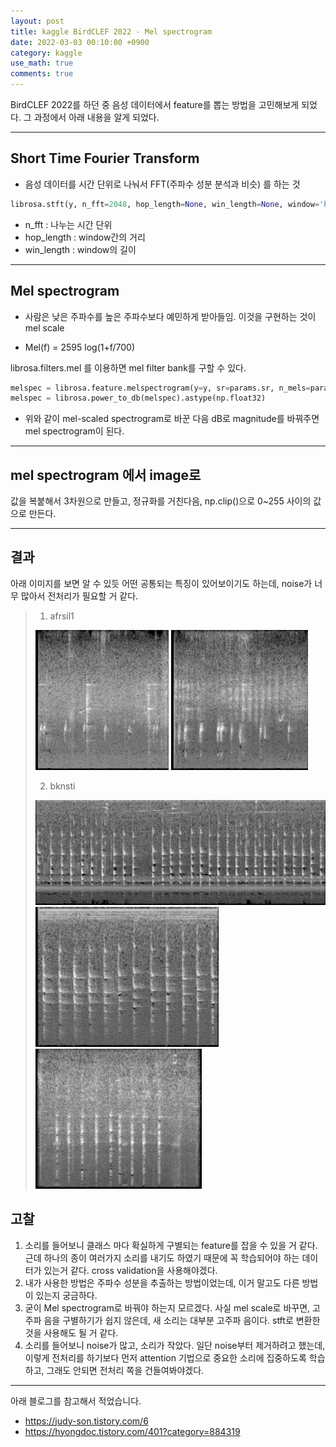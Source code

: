 ```yaml
---
layout: post
title: kaggle BirdCLEF 2022 - Mel spectrogram
date: 2022-03-03 00:10:00 +0900
category: kaggle
use_math: true
comments: true
---
```


BirdCLEF 2022를 하던 중 음성 데이터에서 feature를 뽑는 방법을 고민해보게 되었다. 그 과정에서 아래 내용을 알게 되었다.

---

## Short Time Fourier Transform

- 음성 데이터를 시간 단위로 나눠서 FFT(주파수 성분 분석과 비슷) 를 하는 것

```python
librosa.stft(y, n_fft=2048, hop_length=None, win_length=None, window='hann', center=True, dtype=None, pad_mode='constant') 
```

- n_fft : 나누는 시간 단위
- hop_length : window간의 거리
- win_length : window의 길이

---

## Mel spectrogram

- 사람은 낮은 주파수를 높은 주파수보다 예민하게 받아들임. 이것을 구현하는 것이 mel scale

- Mel(f) = 2595 log(1+f/700)

librosa.filters.mel 를 이용하면 mel filter bank를 구할 수 있다.

```python
melspec = librosa.feature.melspectrogram(y=y, sr=params.sr, n_mels=params.n_mels, fmin=params.fmin, fmax=params.fmax,)
melspec = librosa.power_to_db(melspec).astype(np.float32)
```

- 위와 같이 mel-scaled spectrogram로 바꾼 다음 dB로 magnitude를 바꿔주면 mel spectrogram이 된다.

---

## mel spectrogram 에서 image로

값을 복붙해서 3차원으로 만들고, 정규화를 거친다음, np.clip()으로 0~255 사이의 값으로 만든다.

---

## 결과

아래 이미지를 보면 알 수 있듯 어떤 공통되는 특징이 있어보이기도 하는데, noise가 너무 많아서 전처리가 필요할 거 같다.

> 1. afrsil1
> 
> ![alt text](/public/img/220304/afrsil1/XC207431.jpg)
> ![alt text](/public/img/220304/afrsil1/XC207432.jpg)
> 
> 2. bknsti
> 
> ![alt text](/public/img/220304/bknsti/XC135435.jpg)
> ![alt text](/public/img/220304/bknsti/XC142546.jpg)
> ![alt text](/public/img/220304/bknsti/XC145477.jpg)

## 고찰

1. 소리를 들어보니 클래스 마다 확실하게 구별되는 feature를 잡을 수 있을 거 같다. 근데 하나의 종이 여러가지 소리를 내기도 하였기 때문에 꼭 학습되어야 하는 데이터가 있는거 같다. cross validation을 사용해야겠다.
2. 내가 사용한 방법은 주파수 성분을 추출하는 방법이었는데, 이거 말고도 다른 방법이 있는지 궁금하다.
3. 굳이 Mel spectrogram로 바꿔야 하는지 모르겠다. 사실 mel scale로 바꾸면, 고주파 음을 구별하기가 쉽지 않은데, 새 소리는 대부분 고주파 음이다. stft로 변환한 것을 사용해도 될 거 같다.
4. 소리를 들어보니 noise가 많고, 소리가 작았다. 일단 noise부터 제거하려고 했는데, 이렇게 전처리를 하기보다 먼저 attention 기법으로 중요한 소리에 집중하도록 학습하고, 그래도 안되면 전처리 쪽을 건들여봐야겠다.

---

아래 블로그를 참고해서 적었습니다.

- <https://judy-son.tistory.com/6>
- <https://hyongdoc.tistory.com/401?category=884319>
